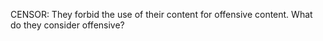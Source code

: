 CENSOR: They forbid the use of their content for offensive content. What do they consider offensive? 
